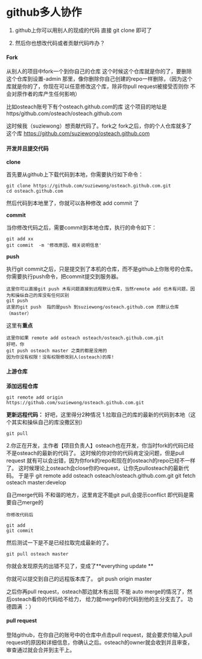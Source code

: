 github多人协作
================

1. github上你可以用别人的现成的代码
直接 git clone 即可了

2. 然后你也想改代码或者贡献代码咋办？

#### Fork

从别人的项目中fork一个到你自己的仓库
这个时候这个仓库就是你的了，要删除这个仓库到设置-admin 那里，像你删除你自己创建的repo一样删除，（因为这个库就是你的了，你现在可以任意修改这个库，除非你pull request被接受否则你 不会对原作者的库产生任何影响）

比如osteach账号下有个osteach.github.com的库
这个项目的地址是https/github.com/osteach/osteach.github.com

这时候我（suziewong）想贡献代码了。fork之
fork之后，你的个人仓库就多了这个库
https://github.com/suziewong/osteach.github.com

#### 开发并且提交代码

**clone**

首先要从github上下载代码到本地，你需要执行如下命令：

    git clone https://github.com/suziewong/osteach.github.com.git 
    cd osteach.github.com

然后代码到本地里了，你就可以各种修改  add commit 了

**commit**

当你修改代码之后，需要commit到本地仓库，执行的命令如下：

    git add xx
    git commit  -m '修改原因，相关说明信息'



**push**

执行git commit之后，只是提交到了本机的仓库，而不是github上你账号的仓库。你需要执行push命令，把commit提交到服务器。

    这里你可以直接git push 木有问题直接到远程默认仓库，当然remote add 也木有问题，因为和操纵自己的库没有任何区别
    git push
    这里的git push  指的是push 到suziewong/osteach.github.com 的默认仓库（master）

这里有**重点**

    这里你如果 remote add osteach osteach/osteach.github.com.git
    好吧，你 
    git push osteach master 之类的都是没用的
    因为你没有权限！没有权限修改别人(osteach)的库!
    
    
    
    
#### 上游仓库
**添加远程仓库**

    git remote add origin https://github.com/suziewong/osteach.github.com.git 

**更新远程代码：**
好吧，这里得分2种情况
1.拉取自己的库的最新的代码到本地（这个其实和操纵自己的库没撒区别）

    git pull 

2.你正在开发，主作者【项目负责人】osteach也在开发，你当时fork的代码已经不是osteach的最新的代码了。
 这时候的你对你的代码肯定没问题，但是pull request 就有可以会出错，因为你fork的repo和现在的osteach的repo已经不一样了。
 这时候理论上osteach会close你的request，让你先pullosteach的最新代码。
 于是乎
    git remote add osteach osteach/osteach.github.com.git
    git fetch osteach master:develop
    
自己merge代码 不和谐的地方，这里肯定不能git pull,会提示conflict 即代码是需要自己merge的
    
    你修改代码后
    
    git add 
    git commit
然后测试一下是不是已经拉取完成最新的了。

    git pull osteach master 

你就会发现原先的出错不见了，变成了**everything update   **
    
你就可以提交到自己的远程版本库了。
    git push origin master
    
之后你再pull request，osteach那边就木有出现 不能 auto merge的情况了，然后osteach看你的代码给不给力，
给力就merge你的代码到他的主分支去了。
功德圆满 ：）



#### pull request

登陆github，在你自己的账号中的仓库中点击pull request，就会要求你输入pull request的原因和详细信息，你确认之后。osteach的owner就会收到并且审查，审查通过就会合并到主干上。
